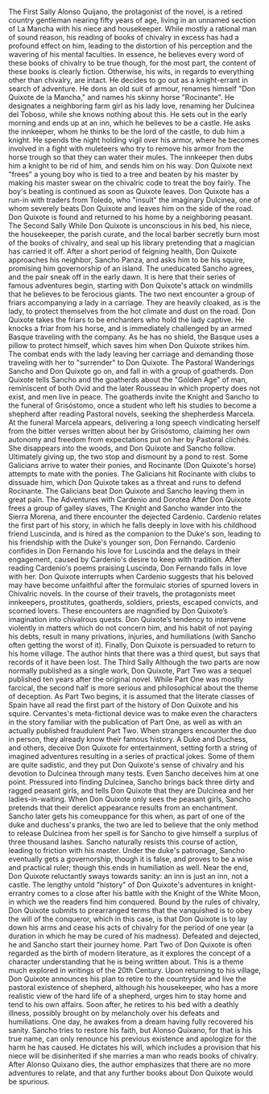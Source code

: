  The First Sally Alonso Quijano, the protagonist of the novel, is a retired country gentleman nearing fifty years of age, living in an unnamed section of La Mancha with his niece and housekeeper. While mostly a rational man of sound reason, his reading of books of chivalry in excess has had a profound effect on him, leading to the distortion of his perception and the wavering of his mental faculties. In essence, he believes every word of these books of chivalry to be true though, for the most part, the content of these books is clearly fiction. Otherwise, his wits, in regards to everything other than chivalry, are intact. He decides to go out as a knight-errant in search of adventure. He dons an old suit of armour, renames himself "Don Quixote de la Mancha," and names his skinny horse "Rocinante". He designates a neighboring farm girl as his lady love, renaming her Dulcinea del Toboso, while she knows nothing about this. He sets out in the early morning and ends up at an inn, which he believes to be a castle. He asks the innkeeper, whom he thinks to be the lord of the castle, to dub him a knight. He spends the night holding vigil over his armor, where he becomes involved in a fight with muleteers who try to remove his armor from the horse trough so that they can water their mules. The innkeeper then dubs him a knight to be rid of him, and sends him on his way. Don Quixote next "frees" a young boy who is tied to a tree and beaten by his master by making his master swear on the chivalric code to treat the boy fairly. The boy's beating is continued as soon as Quixote leaves. Don Quixote has a run-in with traders from Toledo, who "insult" the imaginary Dulcinea, one of whom severely beats Don Quixote and leaves him on the side of the road. Don Quixote is found and returned to his home by a neighboring peasant. The Second Sally While Don Quixote is unconscious in his bed, his niece, the housekeeper, the parish curate, and the local barber secretly burn most of the books of chivalry, and seal up his library pretending that a magician has carried it off. After a short period of feigning health, Don Quixote approaches his neighbor, Sancho Panza, and asks him to be his squire, promising him governorship of an island. The uneducated Sancho agrees, and the pair sneak off in the early dawn. It is here that their series of famous adventures begin, starting with Don Quixote's attack on windmills that he believes to be ferocious giants. The two next encounter a group of friars accompanying a lady in a carriage. They are heavily cloaked, as is the lady, to protect themselves from the hot climate and dust on the road. Don Quixote takes the friars to be enchanters who hold the lady captive. He knocks a friar from his horse, and is immediately challenged by an armed Basque traveling with the company. As he has no shield, the Basque uses a pillow to protect himself, which saves him when Don Quixote strikes him. The combat ends with the lady leaving her carriage and demanding those traveling with her to "surrender" to Don Quixote. The Pastoral Wanderings Sancho and Don Quixote go on, and fall in with a group of goatherds. Don Quixote tells Sancho and the goatherds about the "Golden Age" of man, reminiscent of both Ovid and the later Rousseau in which property does not exist, and men live in peace. The goatherds invite the Knight and Sancho to the funeral of Grisóstomo, once a student who left his studies to become a shepherd after reading Pastoral novels, seeking the shepherdess Marcela. At the funeral Marcela appears, delivering a long speech vindicating herself from the bitter verses written about her by Grisóstomo, claiming her own autonomy and freedom from expectations put on her by Pastoral clichés. She disappears into the woods, and Don Quixote and Sancho follow. Ultimately giving up, the two stop and dismount by a pond to rest. Some Galicians arrive to water their ponies, and Rocinante (Don Quixote's horse) attempts to mate with the ponies. The Galicians hit Rocinante with clubs to dissuade him, which Don Quixote takes as a threat and runs to defend Rocinante. The Galicians beat Don Quixote and Sancho leaving them in great pain. The Adventures with Cardenio and Dorotea After Don Quixote frees a group of galley slaves, The Knight and Sancho wander into the Sierra Morena, and there encounter the dejected Cardenio. Cardenio relates the first part of his story, in which he falls deeply in love with his childhood friend Luscinda, and is hired as the companion to the Duke's son, leading to his friendship with the Duke's younger son, Don Fernando. Cardenio confides in Don Fernando his love for Luscinda and the delays in their engagement, caused by Cardenio's desire to keep with tradition. After reading Cardenio's poems praising Luscinda, Don Fernando falls in love with her. Don Quixote interrupts when Cardenio suggests that his beloved may have become unfaithful after the formulaic stories of spurned lovers in Chivalric novels. In the course of their travels, the protagonists meet innkeepers, prostitutes, goatherds, soldiers, priests, escaped convicts, and scorned lovers. These encounters are magnified by Don Quixote’s imagination into chivalrous quests. Don Quixote’s tendency to intervene violently in matters which do not concern him, and his habit of not paying his debts, result in many privations, injuries, and humiliations (with Sancho often getting the worst of it). Finally, Don Quixote is persuaded to return to his home village. The author hints that there was a third quest, but says that records of it have been lost. The Third Sally Although the two parts are now normally published as a single work, Don Quixote, Part Two was a sequel published ten years after the original novel. While Part One was mostly farcical, the second half is more serious and philosophical about the theme of deception. As Part Two begins, it is assumed that the literate classes of Spain have all read the first part of the history of Don Quixote and his squire. Cervantes's meta-fictional device was to make even the characters in the story familiar with the publication of Part One, as well as with an actually published fraudulent Part Two. When strangers encounter the duo in person, they already know their famous history. A Duke and Duchess, and others, deceive Don Quixote for entertainment, setting forth a string of imagined adventures resulting in a series of practical jokes. Some of them are quite sadistic, and they put Don Quixote's sense of chivalry and his devotion to Dulcinea through many tests. Even Sancho deceives him at one point. Pressured into finding Dulcinea, Sancho brings back three dirty and ragged peasant girls, and tells Don Quixote that they are Dulcinea and her ladies-in-waiting. When Don Quixote only sees the peasant girls, Sancho pretends that their derelict appearance results from an enchantment. Sancho later gets his comeuppance for this when, as part of one of the duke and duchess's pranks, the two are led to believe that the only method to release Dulcinea from her spell is for Sancho to give himself a surplus of three thousand lashes. Sancho naturally resists this course of action, leading to friction with his master. Under the duke's patronage, Sancho eventually gets a governorship, though it is false, and proves to be a wise and practical ruler; though this ends in humiliation as well. Near the end, Don Quixote reluctantly sways towards sanity: an inn is just an inn, not a castle. The lengthy untold "history" of Don Quixote's adventures in knight-errantry comes to a close after his battle with the Knight of the White Moon, in which we the readers find him conquered. Bound by the rules of chivalry, Don Quixote submits to prearranged terms that the vanquished is to obey the will of the conqueror, which in this case, is that Don Quixote is to lay down his arms and cease his acts of chivalry for the period of one year (a duration in which he may be cured of his madness). Defeated and dejected, he and Sancho start their journey home. Part Two of Don Quixote is often regarded as the birth of modern literature, as it explores the concept of a character understanding that he is being written about. This is a theme much explored in writings of the 20th Century. Upon returning to his village, Don Quixote announces his plan to retire to the countryside and live the pastoral existence of shepherd, although his housekeeper, who has a more realistic view of the hard life of a shepherd, urges him to stay home and tend to his own affairs. Soon after, he retires to his bed with a deathly illness, possibly brought on by melancholy over his defeats and humiliations. One day, he awakes from a dream having fully recovered his sanity. Sancho tries to restore his faith, but Alonso Quixano, for that is his true name, can only renounce his previous existence and apologize for the harm he has caused. He dictates his will, which includes a provision that his niece will be disinherited if she marries a man who reads books of chivalry. After Alonso Quixano dies, the author emphasizes that there are no more adventures to relate, and that any further books about Don Quixote would be spurious.